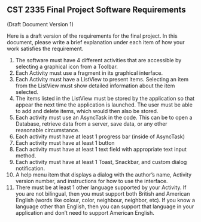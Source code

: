 <h2>CST 2335 Final Project Software Requirements</h2>
(Draft Document Version 1)

Here is a draft version of the requirements for the final project. In this document, please write a brief explanation under each item of how your work satisfies the requirement.

1.	The software must have 4 different activities that are accessible by selecting a graphical icon from a Toolbar.
2.	Each Activity must use a fragment in its graphical interface.
3.	Each Activity must have a ListView to present items. Selecting an item from the ListView must show detailed information about the item selected.
4.	The items listed in the ListView must be stored by the application so that appear the next time the application is launched. The user must be able to add and delete items, which would then also be stored.
5.	Each activity must use an AsyncTask in the code. This can be to open a Database, retrieve data from a server, save data, or any other reasonable circumstance.
6.	Each activity must have at least 1 progress bar (inside of AsyncTask)
7.	Each activity must have at least 1 button
8.	Each activity must have at least 1 text field with appropriate text input method.
9.	Each activity must have at least 1 Toast, Snackbar, and custom dialog notification.
10.	A help menu item that displays a dialog with the author’s name, Activity version number, and instructions for how to use the interface.
11.	There must be at least 1 other language supported by your Activity. If you are not bilingual, then you must support both British and American English (words like colour, color, neighbour, neighbor, etc). If you know a language other than English, then you can support that language in your application and don’t need to support American English.

